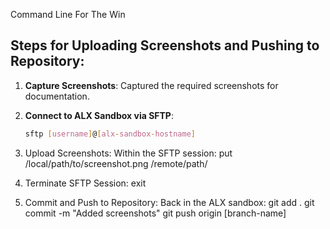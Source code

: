 Command Line For The Win
## Steps for Uploading Screenshots and Pushing to Repository:

1. **Capture Screenshots**:
   Captured the required screenshots for documentation.

2. **Connect to ALX Sandbox via SFTP**:
   ```bash
   sftp [username]@[alx-sandbox-hostname]
1. Upload Screenshots:
Within the SFTP session:
put /local/path/to/screenshot.png /remote/path/
2. Terminate SFTP Session:
exit
3. Commit and Push to Repository:
Back in the ALX sandbox:
git add .
git commit -m "Added screenshots"
git push origin [branch-name]
